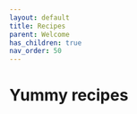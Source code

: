 ```yaml
---
layout: default
title: Recipes
parent: Welcome
has_children: true
nav_order: 50
---
```

# Yummy recipes

